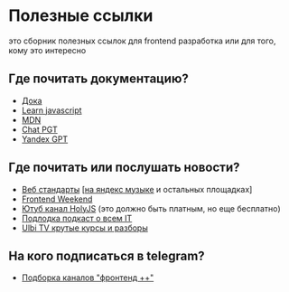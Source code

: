 # Полезные ссылки
это сборник полезных ссылок для frontend разработка или для того, кому это интересно

## Где почитать документацию?

- [Дока](https://doka.guide/)
- [Learn javascript](https://learn.javascript.ru/)
- [MDN](https://developer.mozilla.org/ru/)
- [Chat PGT](https://chatgpt.com/)
- [Yandex GPT](https://alice.yandex.ru/)

## Где почитать или послушать новости?

- [Веб стандарты](https://web-standards.ru/) [[на яндекс музыке](https://music.yandex.ru/album/6245956) и остальных площадках]
- [Frontend Weekend](https://music.yandex.ru/album/6842995)
- [Ютуб канал HolyJS](https://www.youtube.com/@HolyJS) (это должно быть платным, но еще бесплатно)
- [Подлодка подкаст о всем IT](https://music.yandex.ru/album/7570122)
- [Ulbi TV крутые курсы и разборы](https://www.youtube.com/@UlbiTV)
  
## На кого подписаться в telegram?

- [Подборка каналов "фронтенд ++"](https://t.me/addlist/1FctJo5kfEYwNTVi)